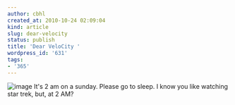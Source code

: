```yaml
---
author: cbhl
created_at: 2010-10-24 02:09:04
kind: article
slug: dear-velocity
status: publish
title: 'Dear VeloCity '
wordpress_id: '631'
tags:
- '365'
---
```


![image](http://blog.azuresky.ca/blog/wp-content/uploads/2010/10/wpid-IMG_20101024_020739.jpg)
It's 2 am on a sunday. Please go to sleep. I know you like watching star
trek, but, at 2 AM?
